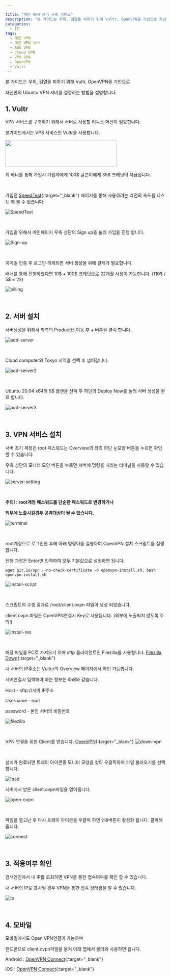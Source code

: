 ```yaml
---

title: "개인 VPN 서버 구축 가이드"
description: "본 가이드는 우회, 검열을 피하기 위해 Vultr, OpenVPN을 기반으로 자신만의 Ubuntu VPN 서버를 설정하는 방법을 설명합니다."
categories:
  - IT
tags:
  - 개인 VPN
  - 개인 VPN 서버
  - AWS VPN
  - Cloud VPN
  - VPS VPN
  - OpenVPN
  - Vultr
---
```


 본 가이드는 우회, 검열을 피하기 위해 Vultr, OpenVPN을 기반으로

자신만의 Ubuntu VPN 서버를 설정하는 방법을 설명합니다.



## 1. Vultr

 VPN 서비스를 구축하기 위해서 서버로 사용할 리눅스 머신이 필요합니다.

본가이드에서는 VPS 서비스인 Vultr을 사용합니다.



<a href="https://www.vultr.com/?ref=8955219-8H"><img src="https://www.vultr.com/media/logo_ondark.png" width="349" height="84"></a>

위 배너를 통해 가입시 가입자에게 100$ 글쓴이에게 35$ 크레딧이 지급됩니다.

<br/>

가입전 [SpeedTest](https://www.vultr.com/resources/faq/?ref=8955219-8H#downloadspeedtests){:target="_blank"} 페이지를 통해 사용하려는 리전의 속도를 테스트 해 볼 수 있습니다.

![SpeedTest](/assets/images/personal-vpn-server/SpeedTest.png)

<br/>

가입을 위해서 메인페이지 우측 상단의 Sign up을 눌러 가입을 진행 합니다.

![Sign-up](/assets/images/personal-vpn-server/Sign-up.png)

<br/>

이메일 인증 후 로그인 하게되면 서버 생성을 위해 결제가 필요합니다.

배너를 통해 진행하였다면 10$ + 100$ 크레딧으로 22개월 사용이 가능합니다. (110$ / 5$ = 22)

![billing](/assets/images/personal-vpn-server/billing.png)

<br/>

## 2. 서버 설치

서버생성을 위해서 좌측의 Product탭 이동 후 + 버튼을 클릭 합니다.

![add-server](/assets/images/personal-vpn-server/add-server.png)

<br/>

Cloud computer와 Tokyo 지역을 선택 후 넘어갑니다.

![add-server2](/assets/images/personal-vpn-server/add-server2.png)

<br/>

Ubuntu 20.04 x64와 5$ 플랜을 선택 후 하단의 Deploy Now를 눌러 서버 생성을 완료 합니다.

![add-server3](/assets/images/personal-vpn-server/add-server3.png)

<br/>

## 3. VPN 서비스 설치

 서버 초기 계정은 root 패스워드는 Overview의 좌측 하단 눈모양 버튼을 누르면 확인 할 수 있습니다.

우측 상단의 모니터 모양 버튼을 누르면 서버에 명령을 내리는 터미널을 사용할 수 있습니다.

![server-setting](/assets/images/personal-vpn-server/server-setting.png)

<br/>

**주의! : root계정 패스워드를 단순한 패스워드로 변경하거나**

**외부에 노출시킬경우 공격대상이 될 수 있습니다.**

![terminal](/assets/images/personal-vpn-server/terminal.png)

<br/>

root계정으로 로그인한 후에 아래 명령어를 실행하여 OpenVPN 설치 스크립트를 실행합니다.

진행 과정은 Enter만 입력하여 모두 기본값으로 설정하면 됩니다.

`wget git.io/vpn --no-check-certificate -O openvpn-install.sh; bash openvpn-install.sh`

![install-script](/assets/images/personal-vpn-server/install-script.png)

<br/>

스크립트의 수행 결과로 /root/client.ovpn 파일이 생성 되었습니다.

client.ovpn 파일은 OpenVPN연결시 Key로 사용됩니다. (외부에 노출되지 않도록 주의!)

![install-res](/assets/images/personal-vpn-server/install-res.png)

<br/>

해당 파일을 PC로 가져오기 위해 sftp 클라이언트인 Filezilla를 사용합니다. [Filezilla Down](https://filezilla-project.org/download.php?type=client){:target="_blank"}

내 서버의 IP주소는 Vultur의 Overview 페이지에서 확인 가능합니다.

서버연결시 입력해야 하는 정보는 아래와 같습니다.



Host - sftp://서버 IP주소

Username - root

password - 본인 서버의 비밀번호



![filezilla](/assets/images/personal-vpn-server/filezilla.png)

<br/>

VPN 연결을 위한 Client를 받습니다. [OpenVPN](https://openvpn.net/community-downloads-2/){:target="_blank"}
![down-vpn](/assets/images/personal-vpn-server/down-vpn.png)

<br/>

설치가 완료되면 트레이 아이콘중 모니터 모양을 찾아 우클릭하여 파일 불러오기를 선택 합니다.

![load](/assets/images/personal-vpn-server/load.jpg)

서버에서 받은 client.ovpn파일을 열어줍니다.

![open-ovpn](/assets/images/personal-vpn-server/open-ovpn.png)

<br/>

파일을 열고난 후 다시 트레이 아이콘을 우클릭 하면 `연결`버튼이 활성화 됩니다. 클릭해 줍니다.

![connect](/assets/images/personal-vpn-server/connect.jpg)

<br/>

## 3. 적용여부 확인

검색엔진에서 내 IP를 조회하면 VPN을 통한 접속여부를 확인 할 수 있습니다.

내 서버의 IP로 표시될 경우 VPN을 통한 접속 상태임을 알 수 있습니다.

![ip](/assets/images/personal-vpn-server/ip.png)

<br/>

## 4. 모바일

모바일에서도 Open VPN연결이 가능하며

핸드폰으로 client.ovpn파일을 옮겨 아래 앱에서 불러와 사용하면 됩니다.

Android : [OpenVPN Connect](https://play.google.com/store/apps/details?id=net.openvpn.openvpn&hl=ko&gl=US){:target="_blank"}

IOS : [OpenVPN Connect](https://apps.apple.com/us/app/openvpn-connect/id590379981){:target="_blank"}
